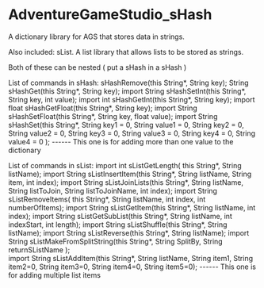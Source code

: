 # AdventureGameStudio_sHash

A dictionary library for AGS that stores data in strings.

Also included: sList. A list library that allows lists to be stored as strings. 

Both of these can be nested ( put a sHash in a sHash )

List of commands in sHash:
  sHashRemove(this String*,  String key);
  String sHashGet(this String*,  String key);
  import String sHashSetInt(this String*,  String key, int value);
  import int sHashGetInt(this String*,  String key);
  import float sHashGetFloat(this String*,  String key);
  import String sHashSetFloat(this String*,  String key, float value);
  import String sHashSet(this String*,  String key1 = 0, String value1 = 0, 
        String key2 = 0,  String value2 = 0,   String key3 = 0, String value3 = 0, 
        String key4 = 0, String value4 = 0  );
  ------ This one is for adding more than one  value to the dictionary

List of commands in sList:
  import int sListGetLength(  this String*,  String listName);
  import String sListInsertItem(this String*,  String listName, String item,  int index);
  import String sListJoinLists(this String*, String listName, 
      String listToJoin, String listToJoinName,  int index);
  import String sListRemoveItems(  this String*,  String listName, int index,  int numberOfItems);
  import String sListGetItem(this String*,  String listName,  int index);
  import String sListGetSubList(this String*,  String listName,  int indexStart, int length);
  import String sListShuffle(this String*, String listName);
  import String sListReverse(this String*, String listName);
  import String sListMakeFromSplitString(this String*,  String SplitBy, String returnSListName );\
  import String sListAddItem(this String*,  String listName, 
    String item1, String item2=0, String item3=0, String item4=0, String item5=0);
  ------ This one is for adding multiple list items
